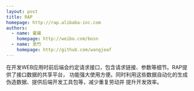 ```yaml
---
layout: post
title: RAP
homepage: http://rap.alibaba-inc.com
authors:
  - name: 霍雍
    homepage: http://weibo.com/bosn
  - name: 思竹
    homepage: http://github.com/wangjeaf
---
```


在开发WEB应用时前后端会约定请求接口，包含请求链接、参数等细节。RAP提供了接口数据的共享平台，
功能强大使用方便。同时利用这些数据自动化的生成伪造数据、提供后端开发工具包等，减少重复劳动并
提升开发效率。
